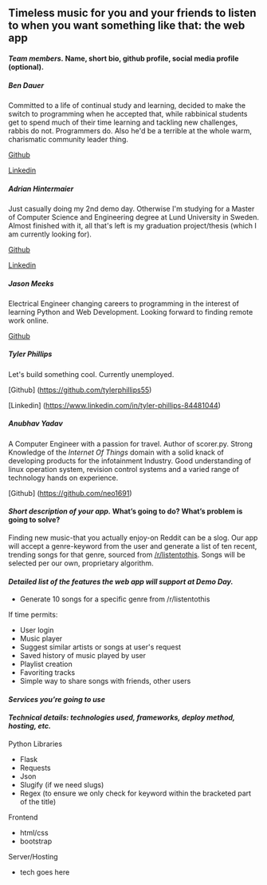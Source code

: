
## Timeless music for you and your friends to listen to when you want something like that: the web app

#### *Team members.* Name, short bio, github profile, social media profile (optional).

##### Ben Dauer

Committed to a life of continual study and learning, decided to make the switch to programming when he accepted that, while rabbinical students get to spend much of their time learning and tackling new challenges, rabbis do not. Programmers do. Also he'd be a terrible at the whole warm, charismatic community leader thing.

[Github](https://github.com/bdauer)

[Linkedin](https://www.linkedin.com/in/benjamin-dauer-10b994ba)

##### Adrian Hintermaier

Just casually doing my 2nd demo day. Otherwise I'm studying for a Master of Computer Science and Engineering degree at Lund University in Sweden. Almost finished with it, all that's left is my graduation project/thesis (which I am currently looking for).

[Github](https://github.com/Mester)

[Linkedin](https://se.linkedin.com/in/adrianhintermaier)

##### Jason Meeks

Electrical Engineer changing careers to programming in the interest of learning Python and Web Development. Looking forward to finding remote work online.

[Github](https://github.com/jasonmeeks)

##### Tyler Phillips

Let's build something cool. Currently unemployed. 

[Github] (https://github.com/tylerphillips55)

[Linkedin] (https://www.linkedin.com/in/tyler-phillips-84481044)

##### Anubhav Yadav

A Computer Engineer with a passion for travel. Author of scorer.py. Strong Knowledge of the *Internet Of Things* domain with a solid knack of developing products for the infotainment Industry. Good understanding of linux operation system, revision control systems and a varied range of technology hands on experience. 

[Github] (https://github.com/neo1691)

#### *Short description of your app.* What’s going to do? What’s problem is going to solve?

Finding new music-that you actually enjoy-on Reddit can be a slog. Our app will accept a genre-keyword from the user and generate a list of ten recent, trending songs for that genre, sourced from [/r/listentothis](https://www.reddit.com/r/listentothis/). Songs will be selected per our own, proprietary algorithm. 

#### *Detailed list of the features the web app will support at Demo Day.*

* Generate 10 songs for a specific genre from /r/listentothis

If time permits: 
* User login 
* Music player
* Suggest similar artists or songs at user's request
* Saved history of music played by user
* Playlist creation
* Favoriting tracks
* Simple way to share songs with friends, other users

#### *Services you’re going to use*

#### *Technical details: technologies used, frameworks, deploy method, hosting, etc.*

Python Libraries
* Flask
* Requests
* Json
* Slugify (if we need slugs)
* Regex (to ensure we only check for keyword within the bracketed part of the title)

Frontend
* html/css
* bootstrap

Server/Hosting
* tech goes here
